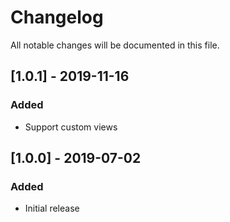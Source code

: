 # Changelog

All notable changes will be documented in this file.

## [1.0.1] - 2019-11-16

### Added
- Support custom views

## [1.0.0] - 2019-07-02

### Added
- Initial release
